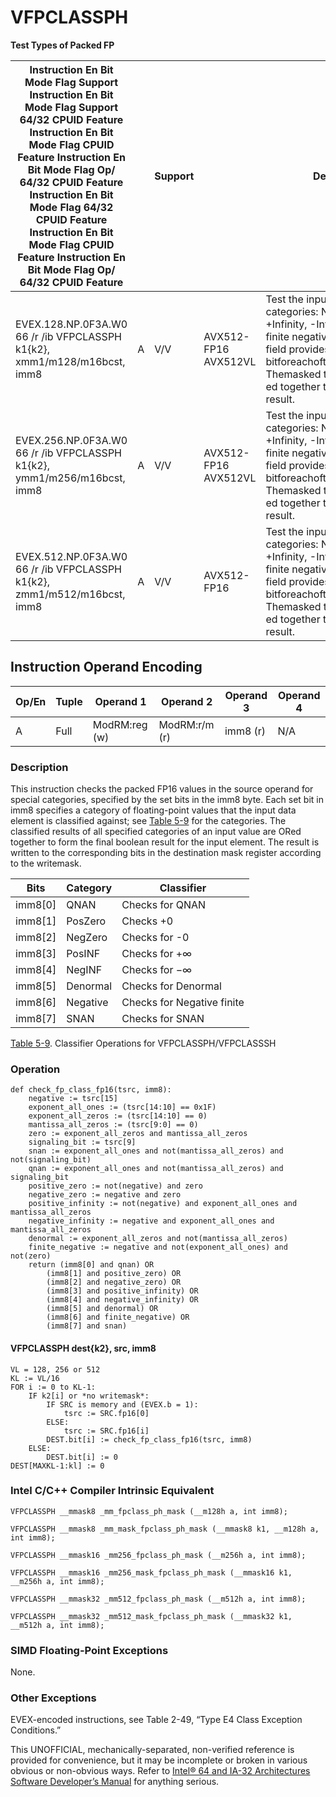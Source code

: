 # VFPCLASSPH

**Test Types of Packed FP**

| Instruction En Bit Mode Flag Support Instruction En Bit Mode Flag Support 64/32 CPUID Feature Instruction En Bit Mode Flag CPUID Feature Instruction En Bit Mode Flag Op/ 64/32 CPUID Feature Instruction En Bit Mode Flag 64/32 CPUID Feature Instruction En Bit Mode Flag CPUID Feature Instruction En Bit Mode Flag Op/ 64/32 CPUID Feature |     | Support |                      | Description                                                                                                                                                                                                                                     |
| ---------------------------------------------------------------------------------------------------------------------------------------------------------------------------------------------------------------------------------------------------------------------------------------------------------------------------------------------- | --- | ------- | -------------------- | ----------------------------------------------------------------------------------------------------------------------------------------------------------------------------------------------------------------------------------------------- |
| EVEX.128.NP.0F3A.W0 66 /r /ib VFPCLASSPH k1{k2}, xmm1/m128/m16bcst, imm8                                                                                                                                                                                                                                                                       | A   | V/V     | AVX512-FP16 AVX512VL | Test the input for the following categories: NaN, +0, -0, +Infinity, -Infinity, denormal, finite negative. The immediate field provides a mask bitforeachofthesecategorytests. Themasked test results are OR-ed together to form a mask result. |
| EVEX.256.NP.0F3A.W0 66 /r /ib VFPCLASSPH k1{k2}, ymm1/m256/m16bcst, imm8                                                                                                                                                                                                                                                                       | A   | V/V     | AVX512-FP16 AVX512VL | Test the input for the following categories: NaN, +0, -0, +Infinity, -Infinity, denormal, finite negative. The immediate field provides a mask bitforeachofthesecategorytests. Themasked test results are OR-ed together to form a mask result. |
| EVEX.512.NP.0F3A.W0 66 /r /ib VFPCLASSPH k1{k2}, zmm1/m512/m16bcst, imm8                                                                                                                                                                                                                                                                       | A   | V/V     | AVX512-FP16          | Test the input for the following categories: NaN, +0, -0, +Infinity, -Infinity, denormal, finite negative. The immediate field provides a mask bitforeachofthesecategorytests. Themasked test results are OR-ed together to form a mask result. |

## Instruction Operand Encoding

| Op/En | Tuple | Operand 1     | Operand 2     | Operand 3 | Operand 4 |
| ----- | ----- | ------------- | ------------- | --------- | --------- |
| A     | Full  | ModRM:reg (w) | ModRM:r/m (r) | imm8 (r)  | N/A       |

### Description

This instruction checks the packed FP16 values in the source operand for special categories, specified by the set bits in the imm8 byte. Each set bit in imm8 specifies a category of floating-point values that the input data element is classified against; see [Table 5-9](/x86/vfpclassph#tbl-5-9) for the categories. The classified results of all specified categories of an input value are ORed together to form the final boolean result for the input element. The result is written to the corresponding bits in the destination mask register according to the writemask.

| Bits    | Category | Classifier                 |
| ------- | -------- | -------------------------- |
| imm8[0] | QNAN     | Checks for QNAN            |
| imm8[1] | PosZero  | Checks +0                  |
| imm8[2] | NegZero  | Checks for -0              |
| imm8[3] | PosINF   | Checks for +∞              |
| imm8[4] | NegINF   | Checks for −∞              |
| imm8[5] | Denormal | Checks for Denormal        |
| imm8[6] | Negative | Checks for Negative finite |
| imm8[7] | SNAN     | Checks for SNAN            |

[Table 5-9](/x86/vfpclassph#tbl-5-9). Classifier Operations for VFPCLASSPH/VFPCLASSSH

### Operation

```
def check_fp_class_fp16(tsrc, imm8):
    negative := tsrc[15]
    exponent_all_ones := (tsrc[14:10] == 0x1F)
    exponent_all_zeros := (tsrc[14:10] == 0)
    mantissa_all_zeros := (tsrc[9:0] == 0)
    zero := exponent_all_zeros and mantissa_all_zeros
    signaling_bit := tsrc[9]
    snan := exponent_all_ones and not(mantissa_all_zeros) and not(signaling_bit)
    qnan := exponent_all_ones and not(mantissa_all_zeros) and signaling_bit
    positive_zero := not(negative) and zero
    negative_zero := negative and zero
    positive_infinity := not(negative) and exponent_all_ones and mantissa_all_zeros
    negative_infinity := negative and exponent_all_ones and mantissa_all_zeros
    denormal := exponent_all_zeros and not(mantissa_all_zeros)
    finite_negative := negative and not(exponent_all_ones) and not(zero)
    return (imm8[0] and qnan) OR
        (imm8[1] and positive_zero) OR
        (imm8[2] and negative_zero) OR
        (imm8[3] and positive_infinity) OR
        (imm8[4] and negative_infinity) OR
        (imm8[5] and denormal) OR
        (imm8[6] and finite_negative) OR
        (imm8[7] and snan)

```

#### VFPCLASSPH dest{k2}, src, imm8

```
VL = 128, 256 or 512
KL := VL/16
FOR i := 0 to KL-1:
    IF k2[i] or *no writemask*:
        IF SRC is memory and (EVEX.b = 1):
            tsrc := SRC.fp16[0]
        ELSE:
            tsrc := SRC.fp16[i]
        DEST.bit[i] := check_fp_class_fp16(tsrc, imm8)
    ELSE:
        DEST.bit[i] := 0
DEST[MAXKL-1:kl] := 0

```

### Intel C/C++ Compiler Intrinsic Equivalent

```
VFPCLASSPH __mmask8 _mm_fpclass_ph_mask (__m128h a, int imm8);

```

```
VFPCLASSPH __mmask8 _mm_mask_fpclass_ph_mask (__mmask8 k1, __m128h a, int imm8);

```

```
VFPCLASSPH __mmask16 _mm256_fpclass_ph_mask (__m256h a, int imm8);

```

```
VFPCLASSPH __mmask16 _mm256_mask_fpclass_ph_mask (__mmask16 k1, __m256h a, int imm8);

```

```
VFPCLASSPH __mmask32 _mm512_fpclass_ph_mask (__m512h a, int imm8);

```

```
VFPCLASSPH __mmask32 _mm512_mask_fpclass_ph_mask (__mmask32 k1, __m512h a, int imm8);

```

### SIMD Floating-Point Exceptions

None.

### Other Exceptions

EVEX-encoded instructions, see Table 2-49, “Type E4 Class Exception Conditions.”

This UNOFFICIAL, mechanically-separated, non-verified reference is provided for convenience, but it may be
incomplete or broken in various obvious or non-obvious
ways. Refer to [Intel® 64 and IA-32 Architectures Software Developer’s Manual](https://software.intel.com/en-us/download/intel-64-and-ia-32-architectures-sdm-combined-volumes-1-2a-2b-2c-2d-3a-3b-3c-3d-and-4) for anything serious.
